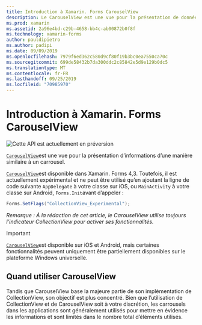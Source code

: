 ```yaml
---
title: Introduction à Xamarin. Forms CarouselView
description: Le CarouselView est une vue pour la présentation de données dans une mise en page de type carrousel.
ms.prod: xamarin
ms.assetid: 2a96e4bd-c29b-4658-bb4c-ab00872b0f8f
ms.technology: xamarin-forms
author: pauldipietro
ms.author: padipi
ms.date: 09/09/2019
ms.openlocfilehash: 7979f6ed362c580d9cf80f19b3bc0ea7550ca70c
ms.sourcegitcommit: 699de58432b7da300ddc2c85842e5d9e129b0dc5
ms.translationtype: MT
ms.contentlocale: fr-FR
ms.lasthandoff: 09/25/2019
ms.locfileid: "70985970"
---
```

# <a name="xamarinforms-carouselview-introduction"></a>Introduction à Xamarin. Forms CarouselView

![](~/media/shared/preview.png "Cette API est actuellement en préversion")

[`CarouselView`](xref:Xamarin.Forms.CarouselView)est une vue pour la présentation d’informations d’une manière similaire à un carrousel.

[`CarouselView`](xref:Xamarin.Forms.CarouselView)est disponible dans Xamarin. Forms 4,3. Toutefois, il est actuellement expérimental et ne peut être utilisé qu’en ajoutant la ligne de code suivante `AppDelegate` à votre classe sur iOS, ou `MainActivity` à votre classe sur Android, `Forms.Init`avant d’appeler :

```csharp
Forms.SetFlags("CollectionView_Experimental");
```

_Remarque : À la rédaction de cet article, le CarouselView utilise toujours l’indicateur CollectionView pour activer ses fonctionnalités._

> [!IMPORTANT]
> [`CarouselView`](xref:Xamarin.Forms.CarouselView)est disponible sur iOS et Android, mais certaines fonctionnalités peuvent uniquement être partiellement disponibles sur le plateforme Windows universelle.

## <a name="when-to-use-carouselview"></a>Quand utiliser CarouselView

Tandis que CarouselView base la majeure partie de son implémentation de CollectionView, son objectif est plus concentré. Bien que l’utilisation de CollectionView et de CarouselView soit à votre discrétion, les carrousels dans les applications sont généralement utilisés pour mettre en évidence les informations et sont limités dans le nombre total d’éléments utilisés.
